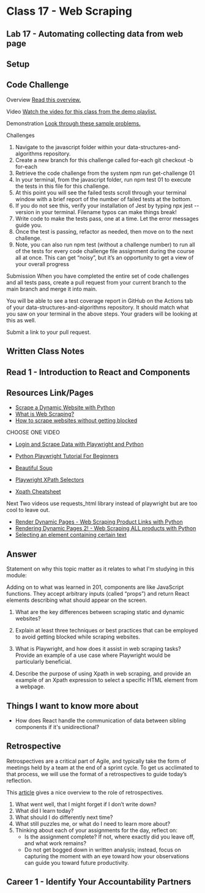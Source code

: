 # Class 17 - Web Scraping

## Lab 17 - Automating collecting data from web page

## Setup


## Code Challenge

Overview
[Read this overview.](https://codefellows.github.io/code-301-guide/curriculum/class-01/challenges/)

Video
[Watch the video for this class from the demo playlist.](https://www.youtube.com/playlist?list=PLVngfM2hsbi-L6G8qlWd8RyRbuTamHt3k)

Demonstration
[Look through these sample problems.](https://codefellows.github.io/code-301-guide/curriculum/class-01/challenges/DEMO.html)

Challenges

1. Navigate to the javascript folder within your data-structures-and-algorithms repository.
2. Create a new branch for this challenge called for-each
   git checkout -b for-each
3. Retrieve the code challenge from the system
   npm run get-challenge 01
4. In your terminal, from the javascript folder, run npm test 01 to execute the tests in this file for this challenge.
5. At this point you will see the failed tests scroll through your terminal window with a brief report of the number of failed tests at the bottom.
6. If you do not see this, verify your installation of Jest by typing npx jest --version in your terminal. Filename typos can make things break!
7. Write code to make the tests pass, one at a time. Let the error messages guide you.
8. Once the test is passing, refactor as needed, then move on to the next challenge.
9. Note, you can also run npm test (without a challenge number) to run all of the tests for every code challenge file assignment during the course all at once. This can get “noisy”, but it’s an opportunity to get a view of your overall progress

Submission
When you have completed the entire set of code challenges and all tests pass, create a pull request from your current branch to the main branch and merge it into main.

You will be able to see a test coverage report in GitHub on the Actions tab of your data-structures-and-algorithms repository. It should match what you saw on your terminal in the above steps. Your graders will be looking at this as well.

Submit a link to your pull request.

## Written Class Notes


## Read 1 - Introduction to React and Components

## Resources Link/Pages

- [Scrape a Dynamic Website with Python](https://scrapingant.com/blog/scrape-dynamic-website-with-python)
- [What is Web Scraping?](https://en.wikipedia.org/wiki/Web_scraping)
- [How to scrape websites without getting blocked](https://www.scrapehero.com/how-to-prevent-getting-blacklisted-while-scraping/)

CHOOSE ONE VIDEO

- [Login and Scrape Data with Playwright and Python](https://www.youtube.com/watch?v=H2-5ecFwHHQ&t=60s)
- [Python Playwright Tutorial For Beginners](https://www.youtube.com/watch?v=yp1o9biMMWU)
- [Beautiful Soup](https://www.crummy.com/software/BeautifulSoup/)
- [Playwright XPath Selectors](https://www.programsbuzz.com/article/playwright-xpath-selectors)

- [Xpath Cheatsheet](https://devhints.io/xpath)


Next Two videos use requests_html library instead of playwright but are too cool to leave out.

- [Render Dynamic Pages - Web Scraping Product Links with Python](https://www.youtube.com/watch?v=MeBU-4Xs2RU)
- [Rendering Dynamic Pages 2! - Web Scraping ALL products with Python](https://www.youtube.com/watch?v=B14mtXA7Tyw)
- [Selecting an element containing certain text](https://stackoverflow.com/questions/1520429/is-there-a-css-selector-for-elements-containing-certain-text)


## Answer

Statement on why this topic matter as it relates to what I'm studying in this module:

Adding on to what was learned in 201, components are like JavaScript functions. They accept arbitrary inputs (called “props”) and return React elements describing what should appear on the screen.

1. What are the key differences between scraping static and dynamic websites?

2. Explain at least three techniques or best practices that can be employed to avoid getting blocked while scraping websites.

3. What is Playwright, and how does it assist in web scraping tasks? Provide an example of a use case where Playwright would be particularly beneficial.

4. Describe the purpose of using Xpath in web scraping, and provide an example of an Xpath expression to select a specific HTML element from a webpage.

## Things I want to know more about

- How does React handle the communication of data between sibling components if it's unidirectional?

## Retrospective

Retrospectives are a critical part of Agile, and typically take the form of meetings held by a team at the end of a sprint cycle. To get us acclimated to that process, we will use the format of a retrospectives to guide today’s reflection.

This [article](https://www.benlinders.com/2013/which-questions-do-you-ask-in-retrospectives/) gives a nice overview to the role of retrospectives.

1. What went well, that I might forget if I don’t write down?
2. What did I learn today?
3. What should I do differently next time?
4. What still puzzles me, or what do I need to learn more about?
5. Thinking about each of your assignments for the day, reflect on:
   - Is the assignment complete? If not, where exactly did you leave off, and what work remains?
   - Do not get bogged down in written analysis; instead, focus on capturing the moment with an eye toward how your observations can guide you toward future productivity.

## Career 1 - Identify Your Accountability Partners
